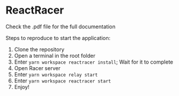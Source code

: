 # ReactRacer
Check the .pdf file for the full documentation


Steps to reproduce to start the application:
1. Clone the repository
2. Open a terminal in the root folder
3. Enter ```yarn workspace reactracer install```; Wait for it to complete
4. Open Racer server
5. Enter ```yarn workspace relay start```
6. Enter ```yarn workspace reactracer start```
7. Enjoy!


